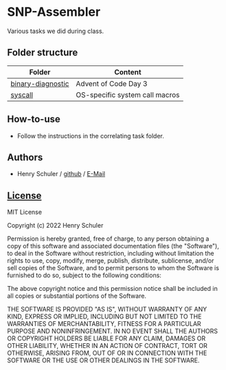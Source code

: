 # SNP-Assembler
Various tasks we did during class.

## Folder structure
Folder | Content
------ | -------
[binary-diagnostic](binary-diagnostic) | Advent of Code Day 3
[syscall](syscall) | OS-specific system call macros

## How-to-use
* Follow the instructions in the correlating task folder.

## Authors
* Henry Schuler / [github](https://github.com/schuler-henry) / [E-Mail](mailto:schuler.henry-it20@it.dhbw-ravensburg.de?subject=[GitHub]%20snp-assembler)

## [License](LICENSE)
MIT License

Copyright (c) 2022 Henry Schuler

Permission is hereby granted, free of charge, to any person obtaining a copy
of this software and associated documentation files (the "Software"), to deal
in the Software without restriction, including without limitation the rights
to use, copy, modify, merge, publish, distribute, sublicense, and/or sell
copies of the Software, and to permit persons to whom the Software is
furnished to do so, subject to the following conditions:

The above copyright notice and this permission notice shall be included in all
copies or substantial portions of the Software.

THE SOFTWARE IS PROVIDED "AS IS", WITHOUT WARRANTY OF ANY KIND, EXPRESS OR
IMPLIED, INCLUDING BUT NOT LIMITED TO THE WARRANTIES OF MERCHANTABILITY,
FITNESS FOR A PARTICULAR PURPOSE AND NONINFRINGEMENT. IN NO EVENT SHALL THE
AUTHORS OR COPYRIGHT HOLDERS BE LIABLE FOR ANY CLAIM, DAMAGES OR OTHER
LIABILITY, WHETHER IN AN ACTION OF CONTRACT, TORT OR OTHERWISE, ARISING FROM,
OUT OF OR IN CONNECTION WITH THE SOFTWARE OR THE USE OR OTHER DEALINGS IN THE
SOFTWARE.
